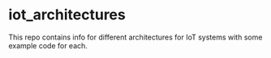 # iot_architectures
This repo contains info for different architectures for IoT systems with some example code for each.
